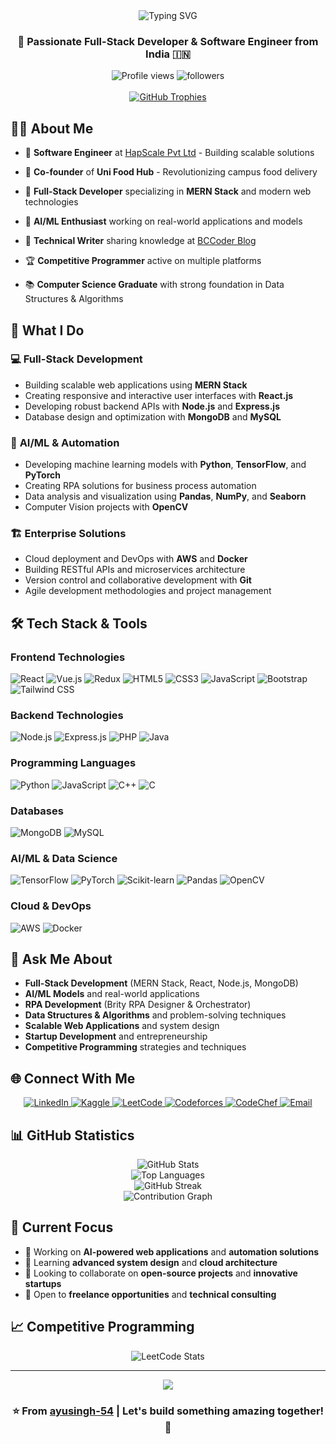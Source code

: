 <div align="center">
  <img src="https://readme-typing-svg.herokuapp.com?font=Fira+Code&size=30&duration=3000&pause=1000&color=2E9EF7&center=true&vCenter=true&width=600&lines=Hi+%F0%9F%91%8B%2C+I'm+Ayush+Singh;Full-Stack+Developer;Software+Engineer+%40+HapScale;AI%2FML+Enthusiast;Problem+Solver" alt="Typing SVG" />
</div>

<h3 align="center">🚀 Passionate Full-Stack Developer & Software Engineer from India 🇮🇳</h3>

<div align="center">
  <img src="https://komarev.com/ghpvc/?username=ayusingh-54&label=Profile%20views&color=0e75b6&style=for-the-badge" alt="Profile views" />
  <img src="https://img.shields.io/github/followers/ayusingh-54?label=Followers&style=for-the-badge" alt="followers" />
</div>

<br/>

<div align="center">
  <a href="https://github.com/ryo-ma/github-profile-trophy">
    <img src="https://github-profile-trophy.vercel.app/?username=ayusingh-54&theme=discord&column=7&margin-w=15&margin-h=15" alt="GitHub Trophies" />
  </a>
</div>

## 👨‍💻 About Me

- 🏢 **Software Engineer** at [HapScale Pvt Ltd](https://hapscale.com) - Building scalable solutions
- 💼 **Co-founder** of **Uni Food Hub** - Revolutionizing campus food delivery
- 🌟 **Full-Stack Developer** specializing in **MERN Stack** and modern web technologies

- 🧠 **AI/ML Enthusiast** working on real-world applications and models
- 📝 **Technical Writer** sharing knowledge at [BCCoder Blog](https://ayusingh54.github.io/bccoder/#)
- 🏆 **Competitive Programmer** active on multiple platforms
- 📚 **Computer Science Graduate** with strong foundation in Data Structures & Algorithms

## 🎯 What I Do

### 💻 **Full-Stack Development**
- Building scalable web applications using **MERN Stack**
- Creating responsive and interactive user interfaces with **React.js**
- Developing robust backend APIs with **Node.js** and **Express.js**
- Database design and optimization with **MongoDB** and **MySQL**

### 🤖 **AI/ML & Automation**
- Developing machine learning models with **Python**, **TensorFlow**, and **PyTorch**
- Creating RPA solutions for business process automation
- Data analysis and visualization using **Pandas**, **NumPy**, and **Seaborn**
- Computer Vision projects with **OpenCV**

### 🏗️ **Enterprise Solutions**
- Cloud deployment and DevOps with **AWS** and **Docker**
- Building RESTful APIs and microservices architecture
- Version control and collaborative development with **Git**
- Agile development methodologies and project management

## 🛠️ Tech Stack & Tools

### **Frontend Technologies**
<p>
  <img src="https://img.shields.io/badge/React-20232A?style=for-the-badge&logo=react&logoColor=61DAFB" alt="React" />
  <img src="https://img.shields.io/badge/Vue.js-35495E?style=for-the-badge&logo=vuedotjs&logoColor=4FC08D" alt="Vue.js" />
  <img src="https://img.shields.io/badge/Redux-593D88?style=for-the-badge&logo=redux&logoColor=white" alt="Redux" />
  <img src="https://img.shields.io/badge/HTML5-E34F26?style=for-the-badge&logo=html5&logoColor=white" alt="HTML5" />
  <img src="https://img.shields.io/badge/CSS3-1572B6?style=for-the-badge&logo=css3&logoColor=white" alt="CSS3" />
  <img src="https://img.shields.io/badge/JavaScript-F7DF1E?style=for-the-badge&logo=javascript&logoColor=black" alt="JavaScript" />
  <img src="https://img.shields.io/badge/Bootstrap-563D7C?style=for-the-badge&logo=bootstrap&logoColor=white" alt="Bootstrap" />
  <img src="https://img.shields.io/badge/Tailwind_CSS-38B2AC?style=for-the-badge&logo=tailwind-css&logoColor=white" alt="Tailwind CSS" />
</p>

### **Backend Technologies**
<p>
  <img src="https://img.shields.io/badge/Node.js-43853D?style=for-the-badge&logo=node.js&logoColor=white" alt="Node.js" />
  <img src="https://img.shields.io/badge/Express.js-404D59?style=for-the-badge" alt="Express.js" />
  <img src="https://img.shields.io/badge/PHP-777BB4?style=for-the-badge&logo=php&logoColor=white" alt="PHP" />
  <img src="https://img.shields.io/badge/Java-ED8B00?style=for-the-badge&logo=java&logoColor=white" alt="Java" />
</p>

### **Programming Languages**
<p>
  <img src="https://img.shields.io/badge/Python-3776AB?style=for-the-badge&logo=python&logoColor=white" alt="Python" />
  <img src="https://img.shields.io/badge/JavaScript-F7DF1E?style=for-the-badge&logo=javascript&logoColor=black" alt="JavaScript" />
  <img src="https://img.shields.io/badge/C++-00599C?style=for-the-badge&logo=c%2B%2B&logoColor=white" alt="C++" />
  <img src="https://img.shields.io/badge/C-00599C?style=for-the-badge&logo=c&logoColor=white" alt="C" />
</p>

### **Databases**
<p>
  <img src="https://img.shields.io/badge/MongoDB-4EA94B?style=for-the-badge&logo=mongodb&logoColor=white" alt="MongoDB" />
  <img src="https://img.shields.io/badge/MySQL-005C84?style=for-the-badge&logo=mysql&logoColor=white" alt="MySQL" />
</p>

### **AI/ML & Data Science**
<p>
  <img src="https://img.shields.io/badge/TensorFlow-FF6F00?style=for-the-badge&logo=tensorflow&logoColor=white" alt="TensorFlow" />
  <img src="https://img.shields.io/badge/PyTorch-EE4C2C?style=for-the-badge&logo=pytorch&logoColor=white" alt="PyTorch" />
  <img src="https://img.shields.io/badge/scikit--learn-F7931E?style=for-the-badge&logo=scikit-learn&logoColor=white" alt="Scikit-learn" />
  <img src="https://img.shields.io/badge/Pandas-2C2D72?style=for-the-badge&logo=pandas&logoColor=white" alt="Pandas" />
  <img src="https://img.shields.io/badge/OpenCV-27338e?style=for-the-badge&logo=OpenCV&logoColor=white" alt="OpenCV" />
</p>

### **Cloud & DevOps**
<p>
  <img src="https://img.shields.io/badge/Amazon_AWS-FF9900?style=for-the-badge&logo=amazonaws&logoColor=white" alt="AWS" />
  <img src="https://img.shields.io/badge/Docker-2496ED?style=for-the-badge&logo=docker&logoColor=white" alt="Docker" />
</p>

## 💬 Ask Me About

- **Full-Stack Development** (MERN Stack, React, Node.js, MongoDB)
- **AI/ML Models** and real-world applications
- **RPA Development** (Brity RPA Designer & Orchestrator)
- **Data Structures & Algorithms** and problem-solving techniques
- **Scalable Web Applications** and system design
- **Startup Development** and entrepreneurship
- **Competitive Programming** strategies and techniques

## 🌐 Connect With Me

<div align="center">
  <a href="https://www.linkedin.com/in/ayush-singh-4453aa208/" target="_blank">
    <img src="https://img.shields.io/badge/LinkedIn-0077B5?style=for-the-badge&logo=linkedin&logoColor=white" alt="LinkedIn" />
  </a>
  <a href="https://www.kaggle.com/ayusingh54" target="_blank">
    <img src="https://img.shields.io/badge/Kaggle-035a7d?style=for-the-badge&logo=kaggle&logoColor=white" alt="Kaggle" />
  </a>
  <a href="https://www.leetcode.com/ayusingh54" target="_blank">
    <img src="https://img.shields.io/badge/LeetCode-000000?style=for-the-badge&logo=LeetCode&logoColor=#d16c06" alt="LeetCode" />
  </a>
  <a href="https://codeforces.com/profile/2023071025" target="_blank">
    <img src="https://img.shields.io/badge/Codeforces-445f9d?style=for-the-badge&logo=Codeforces&logoColor=white" alt="Codeforces" />
  </a>
  <a href="https://www.codechef.com/users/major_frog_37" target="_blank">
    <img src="https://img.shields.io/badge/CodeChef-%23964B00.svg?style=for-the-badge&logo=CodeChef&logoColor=white" alt="CodeChef" />
  </a>
  <a href="mailto:ayusingh693@gmail.com">
    <img src="https://img.shields.io/badge/Email-D14836?style=for-the-badge&logo=gmail&logoColor=white" alt="Email" />
  </a>
</div>

## 📊 GitHub Statistics

<div align="center">
  <img src="https://github-readme-stats.vercel.app/api?username=ayusingh-54&show_icons=true&theme=tokyonight&hide_border=true&locale=en" alt="GitHub Stats" />
</div>

<div align="center">
  <img src="https://github-readme-stats.vercel.app/api/top-langs?username=ayusingh-54&show_icons=true&theme=tokyonight&layout=compact&hide_border=true&locale=en" alt="Top Languages" />
</div>

<div align="center">
  <img src="https://github-readme-streak-stats.herokuapp.com/?user=ayusingh-54&theme=tokyonight&hide_border=true" alt="GitHub Streak" />
</div>

<div align="center">
  <img src="https://github-readme-activity-graph.vercel.app/graph?username=ayusingh-54&theme=tokyo-night&hide_border=true" alt="Contribution Graph" />
</div>

## 🎯 Current Focus

- 🔭 Working on **AI-powered web applications** and **automation solutions**
- 🌱 Learning **advanced system design** and **cloud architecture**
- 👯 Looking to collaborate on **open-source projects** and **innovative startups**
- 🤝 Open to **freelance opportunities** and **technical consulting**

## 📈 Competitive Programming

<div align="center">
  <img src="https://leetcard.jacoblin.cool/ayusingh54?theme=dark&font=Fira%20Code&ext=contest" alt="LeetCode Stats" />
</div>

---

<div align="center">
  <img src="https://capsule-render.vercel.app/api?type=waving&color=gradient&height=100&section=footer" />
</div>

<div align="center">
  <h3>⭐️ From <a href="https://github.com/ayusingh-54">ayusingh-54</a> | Let's build something amazing together! 🚀</h3>
</div>
